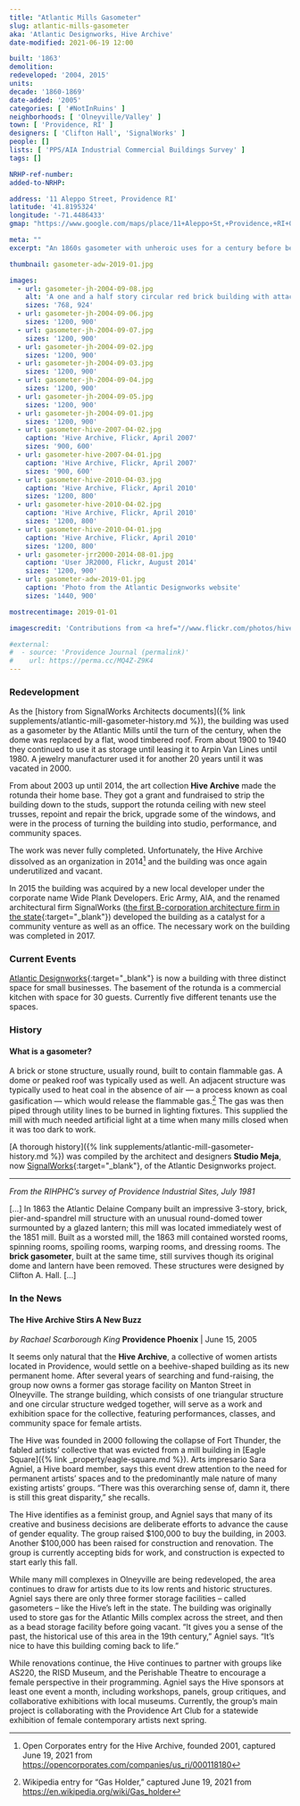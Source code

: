 ```yaml
---
title: "Atlantic Mills Gasometer"
slug: atlantic-mills-gasometer
aka: 'Atlantic Designworks, Hive Archive'
date-modified: 2021-06-19 12:00

built: '1863'
demolition:
redeveloped: '2004, 2015'
units:
decade: '1860-1869'
date-added: '2005'
categories: [ '#NotInRuins' ]
neighborhoods: [ 'Olneyville/Valley' ]
town: [ 'Providence, RI' ]
designers: [ 'Clifton Hall', 'SignalWorks' ]
people: []
lists: [ 'PPS/AIA Industrial Commercial Buildings Survey' ]
tags: []

NRHP-ref-number:
added-to-NRHP:

address: '11 Aleppo Street, Providence RI'
latitude: '41.8195324'
longitude: '-71.4486433'
gmap: "https://www.google.com/maps/place/11+Aleppo+St,+Providence,+RI+02909/@41.8195324,-71.4486433,17z"

meta: ""
excerpt: "An 1860s gasometer with unheroic uses for a century before being reborn as small business and community space"

thumbnail: gasometer-adw-2019-01.jpg

images:
  - url: gasometer-jh-2004-09-08.jpg
    alt: 'A one and a half story circular red brick building with attached triangular office space. The curcular part of the building was used to store off-gas for fuel.'
    sizes: '768, 924'
  - url: gasometer-jh-2004-09-06.jpg
    sizes: '1200, 900'
  - url: gasometer-jh-2004-09-07.jpg
    sizes: '1200, 900'
  - url: gasometer-jh-2004-09-02.jpg
    sizes: '1200, 900'
  - url: gasometer-jh-2004-09-03.jpg
    sizes: '1200, 900'
  - url: gasometer-jh-2004-09-04.jpg
    sizes: '1200, 900'
  - url: gasometer-jh-2004-09-05.jpg
    sizes: '1200, 900'
  - url: gasometer-jh-2004-09-01.jpg
    sizes: '1200, 900'
  - url: gasometer-hive-2007-04-02.jpg
    caption: 'Hive Archive, Flickr, April 2007'
    sizes: '900, 600'
  - url: gasometer-hive-2007-04-01.jpg
    caption: 'Hive Archive, Flickr, April 2007'
    sizes: '900, 600'
  - url: gasometer-hive-2010-04-03.jpg
    caption: 'Hive Archive, Flickr, April 2010'
    sizes: '1200, 800'
  - url: gasometer-hive-2010-04-02.jpg
    caption: 'Hive Archive, Flickr, April 2010'
    sizes: '1200, 800'
  - url: gasometer-hive-2010-04-01.jpg
    caption: 'Hive Archive, Flickr, April 2010'
    sizes: '1200, 800'
  - url: gasometer-jrr2000-2014-08-01.jpg
    caption: 'User JR2000, Flickr, August 2014'
    sizes: '1200, 900'
  - url: gasometer-adw-2019-01.jpg
    caption: 'Photo from the Atlantic Designworks website'
    sizes: '1440, 900'

mostrecentimage: 2019-01-01

imagescredit: 'Contributions from <a href="//www.flickr.com/photos/hivearchive/" target="_blank">Hive Archive on Flickr</a>, <a href="//www.flickr.com/photos/78348039@N03/20454461263/" target="_blank">User JR2000 on Flickr</a>, and the <a href="//www.atlanticdesign.works" target="_blank">Atlantic Designworks website</a>'

#external:
#  - source: 'Providence Journal (permalink)'
#    url: https://perma.cc/MQ4Z-Z9K4
---
```


### Redevelopment

As the [history from SignalWorks Architects documents]({% link supplements/atlantic-mill-gasometer-history.md %}), the building was used as a gasometer by the Atlantic Mills until the turn of the century, when the dome was replaced by a flat, wood timbered roof. From about 1900 to 1940 they continued to use it as storage until leasing it to Arpin Van Lines until 1980. A jewelry manufacturer used it for another 20 years until it was vacated in 2000.

From about 2003 up until 2014, the art collection **Hive Archive** made the rotunda their home base. They got a grant and fundraised to strip the building down to the studs, support the rotunda ceiling with new steel trusses, repoint and repair the brick, upgrade some of the windows, and were in the process of turning the building into studio, performance, and community spaces.

The work was never fully completed. Unfortunately, the Hive Archive dissolved as an organization in 2014[^1] and the building was once again underutilized and vacant.

[^1]: Open Corporates entry for the Hive Archive, founded 2001, captured June 19, 2021 from https://opencorporates.com/companies/us_ri/000118180

In 2015 the building was acquired by a new local developer under the corporate name Wide Plank Developers. Eric Army, AIA, and the renamed architectural firm SignalWorks ([the first B-corporation architecture firm in the state](//www.signalworksarchitecture.com/bcorp/){:target="_blank"}) developed the building as a catalyst for a community venture as well as an office. The necessary work on the building was completed in 2017.


### Current Events

[Atlantic Designworks](//www.atlanticdesign.works){:target="_blank"} is now a building with three distinct space for small businesses. The basement of the rotunda is a commercial kitchen with space for 30 guests. Currently five different tenants use the spaces.

### History

#### What is a gasometer?

A brick or stone structure, usually round, built to contain flammable gas. A dome or peaked roof was typically used as well. An adjacent structure was typically used to heat coal in the absence of air — a process known as coal gasification — which would release the flammable gas.[^2] The gas was then piped through utility lines to be burned in lighting fixtures. This supplied the mill with much needed artificial light at a time when many mills closed when it was too dark to work.

[^2]: Wikipedia entry for “Gas Holder,” captured June 19, 2021 from https://en.wikipedia.org/wiki/Gas_holder

[A thorough history]({% link supplements/atlantic-mill-gasometer-history.md %}) was compiled by the architect and designers **Studio Meja**, now [SignalWorks](//www.signalworksarchitecture.com){:target="_blank"}, of the Atlantic Designworks project.

***

_From the RIHPHC’s survey of Providence Industrial Sites, July 1981_

[…] In 1863 the Atlantic Delaine Company built an impressive 3-story, brick, pier-and-spandrel mill structure with an unusual round-domed tower surmounted by a glazed lantern; this mill was located immediately west of the 1851 mill. Built as a worsted mill, the 1863 mill contained worsted rooms, spinning rooms, spoiling rooms, warping rooms, and dressing rooms. The **brick gasometer**, built at the same time, still survives though its original dome and lantern have been removed. These structures were designed by Clifton A. Hall. […]


### In the News

#### The Hive Archive Stirs A New Buzz

_by Rachael Scarborough King_
**Providence Phoenix** | June 15, 2005

It seems only natural that the **Hive Archive**, a collective of women artists located in Providence, would settle on a beehive-shaped building as its new permanent home. After several years of searching and fund-raising, the group now owns a former gas storage facility on Manton Street in Olneyville. The strange building, which consists of one triangular structure and one circular structure wedged together, will serve as a work and exhibition space for the collective, featuring performances, classes, and community space for female artists.

The Hive was founded in 2000 following the collapse of Fort Thunder, the fabled artists’ collective that was evicted from a mill building in [Eagle Square]({% link _property/eagle-square.md %}). Arts impresario Sara Agniel, a Hive board member, says this event drew attention to the need for permanent artists’ spaces and to the predominantly male nature of many existing artists’ groups. “There was this overarching sense of, damn it, there is still this great disparity,” she recalls.

The Hive identifies as a feminist group, and Agniel says that many of its creative and business decisions are deliberate efforts to advance the cause of gender equality. The group raised $100,000 to buy the building, in 2003. Another $100,000 has been raised for construction and renovation. The group is currently accepting bids for work, and construction is expected to start early this fall.

While many mill complexes in Olneyville are being redeveloped, the area continues to draw for artists due to its low rents and historic structures. Agniel says there are only three former storage facilities – called gasometers – like the Hive’s left in the state. The building was originally used to store gas for the Atlantic Mills complex across the street, and then as a bead storage facility before going vacant. “It gives you a sense of the past, the historical use of this area in the 19th century,” Agniel says. “It’s nice to have this building coming back to life.”

While renovations continue, the Hive continues to partner with groups like AS220, the RISD Museum, and the Perishable Theatre to encourage a female perspective in their programming. Agniel says the Hive sponsors at least one event a month, including workshops, panels, group critiques, and collaborative exhibitions with local museums. Currently, the group’s main project is collaborating with the Providence Art Club for a statewide exhibition of female contemporary artists next spring.
